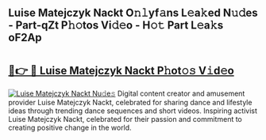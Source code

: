 ## Luise Matejczyk Nackt O𝚗𝚕yf𝚊ns L𝚎a𝚔ed N𝚞𝚍es - Part-qZt P𝚑𝚘tos Vi𝚍𝚎o - H𝚘𝚝 Part L𝚎a𝚔s oF2Ap

# <h2><a href="http://kf4kz3v.oniu.top/?m=Luise+Matejczyk+Nackt">🔗👉 🔴 Luise Matejczyk Nackt P𝚑ot𝚘𝚜 V𝚒d𝚎o</a></h2>

[![Luise Matejczyk Nackt Nu𝚍e𝚜](https://i.imgur.com/0qMVB7G.gif)](http://kf4kz3v.oniu.top/?m=Luise+Matejczyk+Nackt)
Digital content creator and amusement provider Luise Matejczyk Nackt, celebrated for sharing dance and lifestyle ideas through trending dance sequences and short videos. Inspiring activist Luise Matejczyk Nackt, celebrated for their passion and commitment to creating positive change in the world.  
